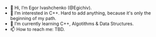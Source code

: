 - 👋 Hi, I’m Egor Ivashchenko (@Egichiv).
- 👀 I’m interested in C++. Hard to add anything, because it's only the beginning of my path.
- 🌱 I’m currently learning C++, Algotithms & Data Structures.
- 📫 How to reach me: TBD.
